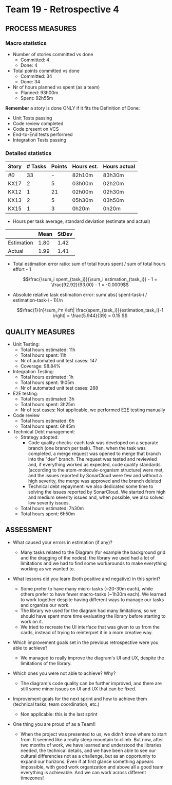 # Team 19 - Retrospective 4

## PROCESS MEASURES 

### Macro statistics

- Number of stories committed vs done 
  - Committed: 4
  - Done: 4
- Total points committed vs done 
  - Committed: 34
  - Done: 34
- Nr of hours planned vs spent (as a team)
  - Planned: 93h00m
  - Spent: 92h55m

**Remember**  a story is done ONLY if it fits the Definition of Done:
 
- Unit Tests passing
- Code review completed
- Code present on VCS
- End-to-End tests performed
- Integration Tests passing

### Detailed statistics

| Story  | # Tasks | Points | Hours est. | Hours actual |
|--------|---------|--------|------------|--------------|
| _#0_   | 33      |    -   | 82h10m     | 83h30m       |
| KX17   | 2       | 5      | 03h00m     | 02h20m       |
| KX12   | 1       | 21     | 02h00m     | 02h30m       |
| KX13   | 2       | 5      | 05h30m     | 03h50m       |
| KX15   | 1       | 3      | 0h20m      | 0h20m        |
   


- Hours per task average, standard deviation (estimate and actual)

|            | Mean | StDev |
|------------|------|-------|
| Estimation | 1.80 | 1.42  | 
| Actual     | 1.99 | 1.41  |

- Total estimation error ratio: sum of total hours spent / sum of total hours effort - 1

    $$\frac{\sum_i spent_{task_i}}{\sum_i estimation_{task_i}} - 1 = \frac{92.92}{93.00} - 1 = -0.0009$$
    
- Absolute relative task estimation error: sum( abs( spent-task-i / estimation-task-i - 1))/n

    $$\frac{1}{n}\sum_i^n \left| \frac{spent_{task_i}}{estimation_task_i}-1 \right| = \frac{5.944}{39} = 0.15 $$

  
## QUALITY MEASURES 

- Unit Testing:
  - Total hours estimated: 11h
  - Total hours spent: 11h
  - Nr of automated unit test cases: 147
  - Coverage: 98.84%
- Integration Testing:
  - Total hours estimated: 1h
  - Total hours spent: 1h05m
  - Nr of automated unit test cases: 288
- E2E testing:
  - Total hours estimated: 3h
  - Total hours spent: 3h25m
  - Nr of test cases: Not applicable, we performed E2E testing manually
- Code review 
  - Total hours estimated: 6h
  - Total hours spent: 6h45m
- Technical Debt management:
  - Strategy adopted: 
    - Code quality checks: each task was developed on a separate branch (one branch per task). Then, when the task was completed, a merge request was opened to merge that branch into the "dev" branch. The request was tested and reviewied and, if everything worked as expected, code quality standards (according to the atom-molecule-organism structure) were met, and the issues reported by SonarCloud were few and without a high severity, the merge was approved and the branch deleted
    - Technical debt repayment: we also dedicated some time to solving the issues reported by SonarCloud. We started from high and medium severity issues and, when possible, we also solved low severity issues.
  - Total hours estimated: 7h30m
  - Total hours spent: 6h50m
  


## ASSESSMENT

- What caused your errors in estimation (if any)?
  - Many tasks related to the Diagram (for example the background grid and the dragging of the nodes): the library we used had a lot of limitations and we had to find some workarounds to make everything working as we wanted to.

- What lessons did you learn (both positive and negative) in this sprint?
  - Some prefer to have many micro-tasks (~20-30m each), while others prefer to have fewer macro-tasks (~1h30m each). We learned to work together despite having different ways to manage our tasks and organize our work.
  - The library we used for the diagram had many limitations, so we should have spent more time evaluating the library before starting to work on it.
  - We tried to recreate the UI interface that was given to us from the cards, instead of trying to reinterpret it in a more creative way.

- Which improvement goals set in the previous retrospective were you able to achieve? 
  - We managed to really improve the diagram's UI and UX, despite the limitations of the library.
  
- Which ones you were not able to achieve? Why?
  - The diagram's code quality can be further improved, and there are still some minor issues on UI and UX that can be fixed.

- Improvement goals for the next sprint and how to achieve them (technical tasks, team coordination, etc.)

  - Non applicable: this is the last sprint

- One thing you are proud of as a Team!!
  - When the project was presented to us, we didn't know where to start from. It seemed like a really steep mountain to climb. But now, after two months of work, we have learned and understood the libraries needed, the technical details, and we have been able to see our cultural differencies not as a challenge, but as an opportunity to expand our horizons. Even if at first glance something appears impossible, with good work organization and above all a good team everything is achievable. And we can work across different timezones!